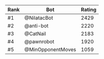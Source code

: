 Rank|Bot|Rating
---|---|---
#1|@NilatacBot|2429
#2|@anti-bot|2220
#3|@CatNail|2183
#4|@pawnrobot|1920
#5|@MinOpponentMoves|1059

